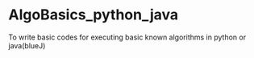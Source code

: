# AlgoBasics_python_java
To write basic codes for executing basic known algorithms in python or java(blueJ)
